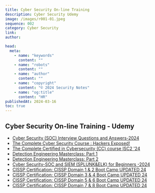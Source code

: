 ```yaml
---
title: Cyber Security On-line Training
description: Cyber Security Udemy
image: /images/r001-01.jpeg
sequence: 002
category: Cyber Security
link:
author:

head:
  meta:
    - name: "keywords"
      content: ""
    - name: "robots"
      content: ""
    - name: "author"
      content: ""
    - name: "copyright"
      content: "© 2024 Security Notes"
    - name: "og:title"
      content: "HR"
publishedAt: 2024-03-16
toc: true
---
```


## Cyber Security On-line Training - Udemy

- <a href="https://www.udemy.com/course/cyber-security-soc-interview-questions-and-answers/?couponCode=KEEPLEARNING">Cyber Security (SOC) Interview Questions and Answers-2024</a>
- <a href="https://www.udemy.com/course/the-complete-internet-security-privacy-course-volume-1/?couponCode=KEEPLEARNING">The Complete Cyber Security Course : Hackers Exposed!</a>
- <a href="https://www.udemy.com/course/certifiedincybersecurity/?couponCode=KEEPLEARNING">The Complete Certified in Cybersecurity (CC) course ISC2 '24</a>
- <a href="https://www.udemy.com/course/detection-engineering-masterclass-part-1/?couponCode=KEEPLEARNING">Detection Engineering Masterclass: Part 1</a>
- <a href="https://www.udemy.com/course/detection-engineering-masterclass-part-2/?couponCode=KEEPLEARNING">Detection Engineering Masterclass: Part 2</a>
- <a href="https://www.udemy.com/course/cyber-security-soc-fundamentals/?couponCode=KEEPLEARNING">Cyber Security-SOC and SIEM (SPLUNK&ELK) for Beginners -2024</a>
- <a href="https://www.udemy.com/course/cissp-domain-1-2/?couponCode=KEEPLEARNING">CISSP Certification: CISSP Domain 1 & 2 Boot Camp UPDATED 24</a>
- <a href="https://www.udemy.com/course/cissp-domain-3-4">CISSP Certification: CISSP Domain 3 & 4 Boot Camp UPDATED 24</a>
- <a href="https://www.udemy.com/course/cissp-domain-5-6">CISSP Certification: CISSP Domain 5 & 6 Boot Camp UPDATED 24</a>
- <a href="https://www.udemy.com/course/cissp-domain-7-8">CISSP Certification: CISSP Domain 7 & 8 Boot Camp UPDATED 24</a>
